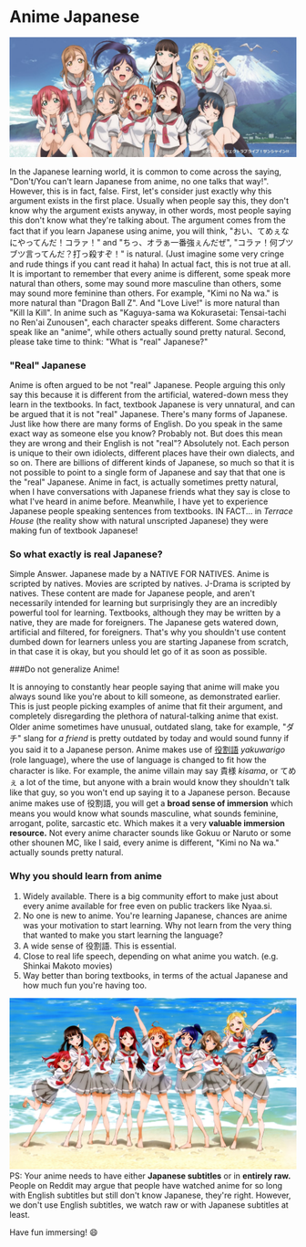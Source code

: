 # Anime Japanese

![LoveLive! Sunshine!!](img/lls1.png)

In the Japanese learning world, it is common to come across the saying, "Don't/You can't learn Japanese from anime, no one talks that way!". However, this is in fact, false.
First, let's consider just exactly why this argument exists in the first place.
Usually when people say this, they don't know why the argument exists anyway, in other words, most people saying this don't know what they're talking about.
The argument comes from the fact that if you learn Japanese using anime, you will think, "おい、てめぇなにやってんだ！コラァ！" and "ちっ、オラぁ一番強ぇんだぜ", "コラァ！何ブツブツ言ってんだ？打っ殺すぞ！" is natural. (Just imagine some very cringe and rude things if you cant read it haha)
In actual fact, this is not true at all.
It is important to remember that every anime is different, some speak more natural than others, some may sound more masculine than others, some may sound more feminine than others. For example, "Kimi no Na wa." is more natural than "Dragon Ball Z".
And "Love Live!" is more natural than "Kill la Kill".
In anime such as "Kaguya-sama wa Kokurasetai: Tensai-tachi no Ren'ai Zunousen", each character speaks different. Some characters speak like an "anime", while others actually sound pretty natural.
Second, please take time to think: "What is "real" Japanese?"

### "Real" Japanese

Anime is often argued to be not "real" Japanese. People arguing this only say this because it is different from the artificial, watered-down mess they learn in the textbooks. In fact, textbook Japanese is very unnatural, and can be argued that it is not "real" Japanese.
There's many forms of Japanese. Just like how there are many forms of English. Do you speak in the same exact way as someone else you know? Probably not. But does this mean they are wrong and their English is not "real"? Absolutely not. 
Each person is unique to their own idiolects, different places have their own dialects, and so on. There are billions of different kinds of Japanese, so much so that it is not possible to point to a single form of Japanese and say that that one is the "real" Japanese.
Anime in fact, is actually sometimes pretty natural, when I have conversations with Japanese friends what they say is close to what I've heard in anime before.
Meanwhile, I have yet to experience Japanese people speaking sentences from textbooks. IN FACT... in *Terrace House* (the reality show with natural unscripted Japanese) they were making fun of textbook Japanese!

### So what exactly is real Japanese?

Simple Answer. Japanese made by a NATIVE FOR NATIVES. Anime is scripted by natives. Movies are scripted by natives. J-Drama is scripted by natives. These content are made for Japanese people, and aren't necessarily intended for learning but surprisingly they are an incredibly powerful tool for learning.
Textbooks, although they may be written by a native, they are made for foreigners. The Japanese gets watered down, artificial and filtered, for foreigners. That's why you shouldn't use content dumbed down for learners unless you are starting Japanese from scratch, in that case it is okay, but you should let go of it as soon as possible.

###Do not generalize Anime!

It is annoying to constantly hear people saying that anime will make you always sound like you're about to kill someone, as demonstrated earlier. This is just people picking examples of anime that fit their argument, and completely disregarding the plethora of natural-talking anime that exist.
Older anime sometimes have unusual, outdated slang, take for example, "ダチ" slang for *a friend* is pretty outdated by today and would sound funny if you said it to a Japanese person. 
Anime makes use of [役割語](https://en.wikipedia.org/wiki/Yakuwarigo) *yakuwarigo* (role language), where the use of language is changed to fit how the character is like. For example, the anime villain may say 貴様 *kisama*, or てめぇ a lot of the time, but anyone with a brain would know they shouldn't talk like that guy, so you won't end up saying it to a Japanese person.
Because anime makes use of 役割語, you will get a **broad sense of immersion** which means you would know what sounds masculine, what sounds feminine, arrogant, polite, sarcastic etc. Which makes it a very **valuable immersion resource.** Not every anime character sounds like Gokuu or Naruto or some other shounen MC, like I said, every anime is different, "Kimi no Na wa." actually sounds pretty natural.
### Why you should learn from anime
1. Widely available. There is a big community effort to make just about every anime available for free even on public trackers like Nyaa.si.
2. No one is new to anime. You're learning Japanese, chances are anime was your motivation to start learning. Why not learn from the very thing that wanted to make you start learning the language?
3. A wide sense of 役割語. This is essential.
4. Close to real life speech, depending on what anime you watch. (e.g. Shinkai Makoto movies)
5. Way better than boring textbooks, in terms of the actual Japanese and how much fun you're having too.

![LoveLive! Sunshine!!](img/lls2.jpg)
PS: Your anime needs to have either **Japanese subtitles** or in **entirely raw.**
People on Reddit may argue that people have watched anime for so long with English subtitles but still don't know Japanese, they're right. However, we don't use English subtitles, we watch raw or with Japanese subtitles at least.


Have fun immersing! :smile: